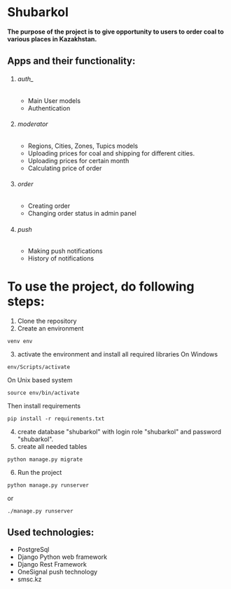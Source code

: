 # Shubarkol

**The purpose of the project is to give opportunity to  users to order coal to various places in Kazakhstan.**

## Apps and their functionality:
1. ###### auth_
   - Main User models
   - Authentication
2. ###### moderator
   - Regions, Cities, Zones, Tupics models
   - Uploading prices for coal and shipping for different cities.
   - Uploading prices for certain month
   - Calculating price of order
3. ###### order
   - Creating order
   - Changing order status in admin panel
4. ###### push
   - Making push notifications
   - History of notifications

# To use the project, do following steps:
1. Clone the repository
2. Create an environment
```
venv env
```
3. activate the environment and install all required libraries
On Windows
```
env/Scripts/activate
```
On Unix based system
```
source env/bin/activate
```
Then install requirements
```
pip install -r requirements.txt
```
4. create database "shubarkol" with login role "shubarkol" and password "shubarkol".
5. create all needed tables

```
python manage.py migrate
```

6. Run the project
```
python manage.py runserver
```
or 
```
./manage.py runserver
```

## Used technologies:
- PostgreSql 
- Django Python web framework
- Django Rest Framework
- OneSignal push technology
- smsc.kz
